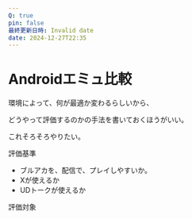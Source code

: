 ```yaml
---
Q: true
pin: false
最終更新日時: Invalid date
date: 2024-12-27T22:35
---
```

# Androidエミュ比較

環境によって、何が最適か変わるらしいから、

どうやって評価するのかの手法を書いておくほうがいい。

これそろそろやりたい。

評価基準

- ブルアカを、配信で、プレイしやすいか。  
- Xが使えるか  
- UDトークが使えるか  

評価対象